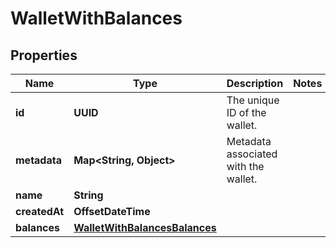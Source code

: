 

# WalletWithBalances


## Properties

| Name | Type | Description | Notes |
|------------ | ------------- | ------------- | -------------|
|**id** | **UUID** | The unique ID of the wallet. |  |
|**metadata** | **Map&lt;String, Object&gt;** | Metadata associated with the wallet. |  |
|**name** | **String** |  |  |
|**createdAt** | **OffsetDateTime** |  |  |
|**balances** | [**WalletWithBalancesBalances**](WalletWithBalancesBalances.md) |  |  |



